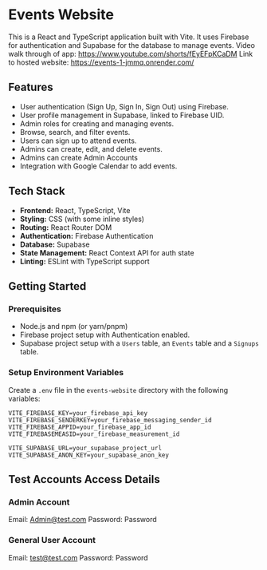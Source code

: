 # Events Website

This is a React and TypeScript application built with Vite. It uses Firebase for authentication and Supabase for the database to manage events.
Video walk through of app: https://www.youtube.com/shorts/fEyEFpKCaDM
Link to hosted website: https://events-1-jmmq.onrender.com/

## Features

*   User authentication (Sign Up, Sign In, Sign Out) using Firebase.
*   User profile management in Supabase, linked to Firebase UID.
*   Admin roles for creating and managing events.
*   Browse, search, and filter events.
*   Users can sign up to attend events.
*   Admins can create, edit, and delete events.
*   Admins can create Admin Accounts
*   Integration with Google Calendar to add events.

## Tech Stack

*   **Frontend:** React, TypeScript, Vite
*   **Styling:** CSS (with some inline styles)
*   **Routing:** React Router DOM
*   **Authentication:** Firebase Authentication
*   **Database:** Supabase
*   **State Management:** React Context API for auth state
*   **Linting:** ESLint with TypeScript support

## Getting Started

### Prerequisites

*   Node.js and npm (or yarn/pnpm)
*   Firebase project setup with Authentication enabled.
*   Supabase project setup with a `Users` table, an `Events` table and a `Signups` table.

### Setup Environment Variables

Create a `.env` file in the `events-website` directory with the following variables:

```env
VITE_FIREBASE_KEY=your_firebase_api_key
VITE_FIREBASE_SENDERKEY=your_firebase_messaging_sender_id
VITE_FIREBASE_APPID=your_firebase_app_id
VITE_FIREBASEMEASID=your_firebase_measurement_id

VITE_SUPABASE_URL=your_supabase_project_url
VITE_SUPABASE_ANON_KEY=your_supabase_anon_key
```
## Test Accounts Access Details 

### Admin Account

Email: Admin@test.com
Password: Password

### General User Account

Email: test@test.com
Password: Password
